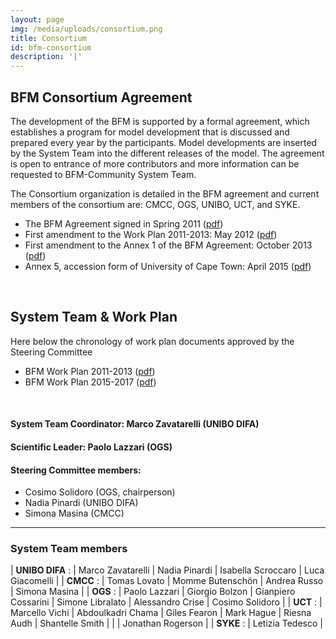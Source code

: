 ```yaml
---
layout: page
img: /media/uploads/consortium.png
title: Consortium
id: bfm-consortium
description: '|'
---
```


## BFM Consortium Agreement

The development of the BFM is supported by a formal agreement, which establishes a program for model development that is discussed and prepared every year by the participants. Model developments are inserted by the System Team into the different releases of the model. The agreement is open to entrance of more contributors and more information can be requested to BFM-Community System Team.

The Consortium organization is detailed in the BFM agreement and current members of the consortium are: CMCC, OGS, UNIBO, UCT, and SYKE.

 - The BFM Agreement signed in Spring 2011 ([pdf](../files/BFM_AGREEMENT_2011.pdf))
 - First amendment to the Work Plan 2011-2013: May 2012 ([pdf](../files/BFM_WorkPlan_amendment_2012.pdf))
 - First amendment to the Annex 1 of the BFM Agreement: October 2013 ([pdf](../files/BFM_Agreement_Amendment_2013.pdf))
 - Annex 5, accession form of University of Cape Town: April 2015 ([pdf](../files/BFM_Annex_5_Accession_UCT.pdf))

<br/>

## System Team & Work Plan

Here below the chronology of work plan documents approved by the Steering Committee

 - BFM Work Plan 2011-2013 ([pdf](../files/BFM_agreement_annexes.pdf))
 - BFM Work Plan 2015-2017 ([pdf](../files/BFM_WorkPlan_2015_2017.pdf))

<br/>

#### System Team Coordinator: Marco Zavatarelli (UNIBO DIFA)

#### Scientific Leader: Paolo Lazzari (OGS)

#### Steering Committee members:

- Cosimo Solidoro (OGS, chairperson)
- Nadia Pinardi (UNIBO DIFA)
- Simona Masina (CMCC)

---

### System Team members

|
__UNIBO DIFA__ :  | Marco Zavatarelli | Nadia Pinardi | Isabella Scroccaro | Luca Giacomelli |
|
__CMCC__       :  | Tomas Lovato | Momme Butenschön | Andrea Russo | Simona Masina |
|
__OGS__        :  | Paolo Lazzari | Giorgio Bolzon | Gianpiero Cossarini | Simone Libralato | Alessandro Crise | Cosimo Solidoro |
|
__UCT__        :  | Marcello Vichi | Abdoulkadri Chama | Giles Fearon | Mark Hague | Riesna Audh | Shantelle Smith |
|                 | Jonathan Rogerson |
|
__SYKE__       :  | Letizia Tedesco |
